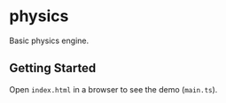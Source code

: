 # physics
Basic physics engine.

## Getting Started
Open `index.html` in a browser to see the demo (`main.ts`).
